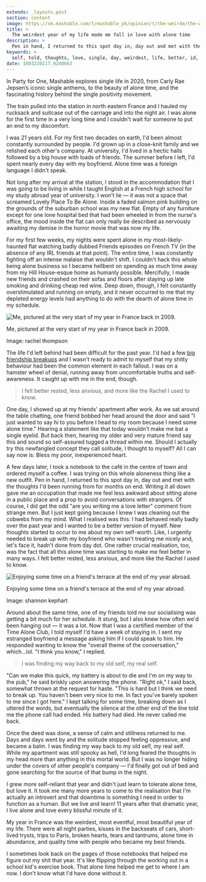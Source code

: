 ```yaml
--- 
extends: _layouts.post 
section: content 
image: https://sm.mashable.com/t/mashable_pk/opinion/t/the-weirde/the-weirdest-year-of-my-life-made-me-fall-in-love-with-alone_2aza.1200.jpg 
title: > 
  The weirdest year of my life made me fall in love with alone time 
description: > 
  Pen in hand, I returned to this spot day in, day out and met with the thoughts I'd been running from for months on end.Of course, I did get the odd "are you writing me a love letter" comment from strange men.Image: shannon kephartAround about the same time, one of my friends told me our socialising was getting a bit much for her schedule.11 years after that dramatic year, I live alone and love every blissful minute of it.My year in France was the weirdest, most eventful, most beautiful year of my life. 
keywords: > 
  self, told, thoughts, love, single, day, weirdest, life, better, id, friends, fall, end, way 
date: 1603220117.9240663 
--- 
```

<div><p>In Party for One, Mashable explores single life in 2020, from Carly Rae Jepsen&#8217;s iconic single anthems, to the beauty of alone time, and the fascinating history behind the single positivity movement.</p>

<p>The train pulled into the station in north eastern France and I hauled my rucksack and suitcase out of the carriage and into the night air. I was alone for the first time in a very long time and I couldn't wait for someone to put an end to my discomfort.</p>
<p>I was 21 years old. For my first two decades on earth, I'd been almost constantly surrounded by people. I'd grown up in a close-knit family and we relished each other's company. At university, I'd lived in a hectic halls followed by a big house with loads of friends. The summer before I left, I'd spent nearly every day with my boyfriend. Alone time was a foreign language I didn't speak.</p>
<p>Not long after my arrival at the station, I stood in the accommodation that I was going to be living in while I taught English at a French high school for my study abroad year of university. I won't lie &#8212; it was not a space that screamed Lovely Place To Be Alone. Inside a faded salmon pink building on the grounds of the suburban school was my new flat. Empty of any furniture except for one lone hospital bed that had been wheeled in from the nurse's office, the mood inside the flat can only really be described as nervously awaiting my demise in the horror movie that was now my life.</p>
<p>For my first few weeks, my nights were spent alone in my most-likely-haunted flat watching badly dubbed Friends episodes on French TV (in the absence of any IRL friends at that point). The entire time, I was constantly fighting off an intense malaise that wouldn't shift. I couldn't hack this whole being alone business so I became hellbent on spending as much time away from my Hill House-esque home as humanly possible. Mercifully, I made new friends and crashed on their sofas and floors after staying up late smoking and drinking cheap red wine. Deep down, though, I felt constantly overstimulated and running on empty, and it never occurred to me that my depleted energy levels had anything to do with the dearth of alone time in my schedule.</p>
<p>


<img alt="Me, pictured at the very start of my year in France back in 2009." class="" src="https://sm.mashable.com/mashable_pk/image/default/uploads252fcard252fimage252f1541053252f680f2ea8-2a86-449a-87_hx99.jpg">

</p>
<p>Me, pictured at the very start of my year in France back in 2009.
</p><p>Image:  rachel thompson&#160;
</p><p>The life I'd left behind had been difficult for the past year. I'd had a few <a href="https://mashable.com/article/friendship-breakup-how-to-cope/">big friendship breakups</a> and I wasn't ready to admit to myself that my shitty behaviour had been the common element in each fallout. I was on a hamster wheel of denial, running away from uncomfortable truths and self-awareness. It caught up with me in the end, though.&#160;</p>
<blockquote class="pull-quotes"><p>I felt better rested, less anxious, and more like the Rachel I used to know.</p></blockquote>
<p>One day, I showed up at my friends' apartment after work. As we sat around the table chatting, one friend bobbed her head around the door and said "I just wanted to say hi to you before I head to my room because I need some alone time." Hearing a statement like that today wouldn't make me bat a single eyelid. But back then, hearing my older and very mature friend say this and sound so self-assured tugged a thread within me. Should I actually try this newfangled concept they call solitude, I thought to myself? All I can say now is: Bless my poor, inexperienced heart.</p>
<p>A few days later, I took a notebook to the caf&#233; in the centre of town and ordered myself a coffee. I was trying on this whole aloneness thing like a new outfit. Pen in hand, I returned to this spot day in, day out and met with the thoughts I'd been running from for months on end. Writing it all down gave me an occupation that made me feel less awkward about sitting alone in a public place and a prop to avoid conversations with strangers. Of course, I did get the odd "are you writing me a love letter" comment from strange men. But I just kept going because I knew I was cleaning out the cobwebs from my mind. What I realised was this: I had behaved really badly over the past year and I wanted to be a better version of myself. New thoughts started to occur to me about my own self-worth. Like, I urgently needed to break up with my boyfriend who wasn't treating me nicely and, let's face it, hadn't done from day dot. One rather crucial realisation, too, was the fact that all this alone time was starting to make me feel better in many ways. I felt better rested, less anxious, and more like the Rachel I used to know.</p>
<p>


<img alt="Enjoying some time on a friend's terrace at the end of my year abroad." class="" src="https://sm.mashable.com/mashable_pk/image/default/uploads252fcard252fimage252f1541042252fd73eb5b4-b7b6-4a75-a1_mj73.jpg">

</p>
<p>Enjoying some time on a friend's terrace at the end of my year abroad.
</p><p>Image:  shannon kephart&#160;
</p><p>Around about the same time, one of my friends told me our socialising was getting a bit much for her schedule. It stung, but I also knew how often we'd been hanging out &#8212; it was a lot. Now that I was a certified member of the Time Alone Club, I told myself I'd have a week of staying in. I sent my estranged boyfriend a message asking him if I could speak to him. He responded wanting to know the "overall theme of the conversation," which...lol. "I think you know," I replied.&#160;</p>
<blockquote class="pull-quotes"><p>I was finding my way back to my old self, my real self.&#160;</p></blockquote>
<p>"Can we make this quick, my battery is about to die and I'm on my way to the pub," he said briskly upon answering the phone. "Right ok," I said back, somewhat thrown at the request for haste. "This is hard but I think we need to break up. You haven't been very nice to me. In fact you've barely spoken to me since I got here." I kept talking for some time, breaking down as I uttered the words, but eventually the silence at the other end of the line told me the phone call had ended. His battery had died. He never called me back.&#160;</p>
<p>Once the deed was done, a sense of calm and stillness returned to me. Days and days went by and the solitude stopped feeling oppressive, and became a balm. I was finding my way back to my old self, my real self. While my apartment was still spooky as hell, I'd long feared the thoughts in my head more than anything in this mortal world. But I was no longer hiding under the covers of other people's company &#8212; I'd finally got out of bed and gone searching for the source of that bump in the night.&#160;</p>
<p>I grew more self-reliant that year and didn't just learn to tolerate alone time, but love it. It took me many more years to come to the realisation that I'm actually an introvert and that downtime is something I need in order to function as a human. But we live and learn! 11 years after that dramatic year, I live alone and love every blissful minute of it.&#160;</p>
<p>My year in France was the weirdest, most eventful, most beautiful year of my life. There were all night parties, kisses in the backseats of cars, short-lived trysts, trips to Paris, broken hearts, tears and tantrums, alone time in abundance, and quality time with people who became my best friends.</p>
<p>I sometimes look back on the pages of those notebooks that helped me figure out my shit that year. It's like flipping through the working out in a school kid's exercise book. That alone time helped me get to where I am now. I don't know what I'd have done without it.</p>
  
  </div>